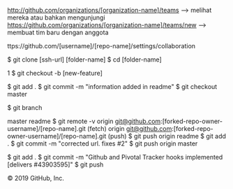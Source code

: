 http://github.com/organizations/[organization-name]/teams --> melihat mereka atau bahkan mengunjungi https://github.com/organizations/[organization-name]/teams/new --> membuat tim baru dengan anggota

ttps://github.com/[username]/[repo-name]/settings/collaboration

$ git clone [ssh-url] [folder-name] $ cd [folder-name]

1 $ git checkout -b [new-feature]

$ git add . $ git commit -m "information added in readme" $ git checkout master

$ git branch

master readme $ git remote -v origin git@github.com:[forked-repo-owner-username]/[repo-name].git (fetch) origin git@github.com:[forked-repo-owner-username]/[repo-name].git (push) $ git push origin readme
$ git add . $ git commit -m "corrected url. fixes #2" $ git push origin master

$ git add . $ git commit -m "Github and Pivotal Tracker hooks implemented [delivers #43903595]" $ git push

© 2019 GitHub, Inc.
